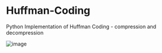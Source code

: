 # Huffman-Coding
Python Implementation of Huffman Coding - compression and decompression

![image](https://user-images.githubusercontent.com/71879662/110761338-a1119280-8275-11eb-9d0a-917c730cbd7f.png)

